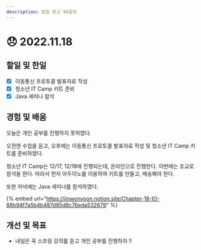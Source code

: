 ```yaml
---
description: 일일 회고 94일차
---
```


# 😞 2022.11.18

## 할일 및 한일&#x20;

* [x] 이동통신 프로토콜 발표자료 작성&#x20;
* [x] 청소년 IT Camp 키트 준비&#x20;
* [x] Java 세미나 참석&#x20;

## 경험 및 배움&#x20;

오늘은 개인 공부를 진행하지 못하였다.

오전엔 수업을 듣고, 오후에는 이동통신 프로토콜 발표자료 작성 및 청소년 IT Camp 키트를 준비하였다.

청소년 IT Camp는 12/17, 12/18에 진행되는데, 온라인으로 진행한다. 이번에는 조교로 참석을 한다. 따라서 먼저 아두이노를 이용하여 키트를 만들고, 배송해야 한다.

또한 저녁에는 Java 세미나를 참석하였다.

{% embed url="https://jinwonyoon.notion.site/Chapter-18-IO-88b94f7a5b4b487d85d8c76eda532679" %}

## 개선 및 목표&#x20;

* 내일은 꼭 스프링 강의를 듣고 개인 공부를 진행하자 !!&#x20;
